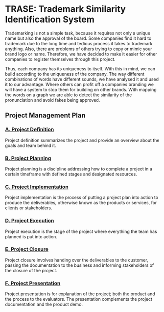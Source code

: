 # **TRASE: Trademark Similarity Identification System**

Trademarking is not a simple task, because it requires not only a unique name but also the approval of the board. Some companies find it hard to trademark due to the long time and tedious process it takes to trademark anything. Also, there are problems of others trying to copy or mimic your brand logo or name. Therefore, we have decided to make it easier for other companies to register themselves through this project.

Thus, each company has its uniqueness to itself. With this in mind, we can build according to the uniqueness of the company. The way different combinations of words have different sounds, we have analysed it and used it to our advantage. Where others can profit off a companies branding we will have a system to stop them for building on other brands. With mapping the words on a graph we are able to detect the similarity of the pronunciation and avoid fakes being approved.

## **Project Management Plan**
### [A. Project Definition](https://github.com/Nahvin00/TRASE-Trademark-Similarity-Identification/blob/main/PMP/A_PROJECT_DEFINITION.md)
Project definition summarizes the project and provide an overview about the goals and team behind it.
### [B. Project Planning](https://github.com/Nahvin00/TRASE-Trademark-Similarity-Identification/blob/main/PMP/B_PROJECT_PLANNING.md)
Project planning is a discipline addressing how to complete a project in a certain timeframe with defined stages and designated resources.
### [C. Project Implementation](https://github.com/Nahvin00/TRASE-Trademark-Similarity-Identification/blob/main/PMP/C_PROJECT_IMPLEMENTATION.md)
Project implementation is the process of putting a project plan into action to produce the deliverables, otherwise known as the products or services, for clients or stakeholders.
### [D. Project Execution](https://github.com/Nahvin00/TRASE-Trademark-Similarity-Identification/blob/main/PMP/D_PROJECT_EXECUTION.md)
Project execution is the stage of the project where everything the team has planned is put into action.
### [E. Project Closure](https://github.com/Nahvin00/TRASE-Trademark-Similarity-Identification/blob/main/PMP/E_PROJECT_CLOSURE.md)
Project closure involves handing over the deliverables to the customer, passing the documentation to the business and informing stakeholders of the closure of the project.
### [F. Project Presentation](https://github.com/Nahvin00/TRASE-Trademark-Similarity-Identification/blob/main/PMP/F_PROJECT_PRESENTATION.md)
Project presentation is for explanation of the project; both the product and the process to the evaluators. The presentation complements the project documentation and the product demo.
